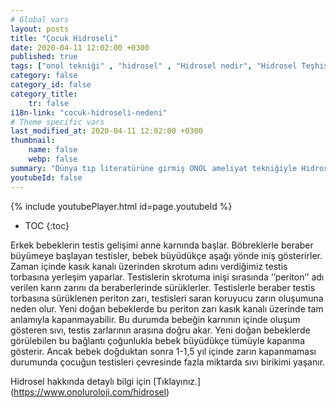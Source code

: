 ```yaml
---
# Global vars
layout: posts
title: "Çocuk Hidroseli"
date: 2020-04-11 12:02:00 +0300
published: true
tags: ["onol tekniği" , "hidrosel" , "Hidrosel nedir", "Hidrosel Teşhis", "Hidrosel Belirti", "Hidrosel Ameliyat Tekniği", "Hidrosel ameliyatı" ,  "Yetişkin hidroseli", "çocuk hidroseli" , "hidrosel nedeni" , "hidrosel tedavi" , "hidrosel çözüm" , "hidrosel ameliyatsız tedavi" , "hidrosel ameliyatı ne zaman yapılır", "onol tekniği nedir" , "onol ameliyatı" , "onol hidrosel ameliyatı"]
category: false
category_id: false
category_title:
    tr: false
i18n-link: "cocuk-hidroseli-nedeni"
# Theme specific vars
last_modified_at: 2020-04-11 12:02:00 +0300
thumbnail:
    name: false
    webp: false
summary: "Dünya tıp literatürüne girmiş ONOL ameliyat tekniğiyle Hidrosel ameliyatı nasıl yapılır? , Hidrosel nedir? , Hidrosel Teşhisi? , Hidrosel Belirtileri? , Hidrosel Ameliyat Teknikleri? ,  Hidrosel ameliyatının incelikleri? , Yetişkin hidroseli , çocuk hidroseli , Yetişkin hidroseli ve çocuk hidroseli ile alakalı geniş bilgi.."
youtubeId: false
---
```

{% include youtubePlayer.html id=page.youtubeId %}

* TOC
{:toc}

Erkek bebeklerin testis gelişimi anne karnında başlar. Böbreklerle beraber büyümeye başlayan testisler, bebek büyüdükçe aşağı yönde iniş gösterirler. Zaman içinde kasık kanalı üzerinden skrotum adını verdiğimiz testis torbasına yerleşim yaparlar. Testislerin skrotuma inişi sırasında ‘’periton’’ adı verilen karın zarını da beraberlerinde sürüklerler. Testislerle beraber testis torbasına sürüklenen periton zarı, testisleri saran koruyucu zarın oluşumuna neden olur. Yeni doğan bebeklerde bu periton zarı kasık kanalı üzerinde tam anlamıyla kapanmayabilir. Bu durumda bebeğin karnının içinde oluşum gösteren sıvı, testis zarlarının arasına doğru akar. Yeni doğan bebeklerde görülebilen bu bağlantı çoğunlukla bebek büyüdükçe tümüyle kapanma gösterir. Ancak bebek doğduktan sonra 1-1,5 yıl içinde zarın kapanmaması durumunda çocuğun testisleri çevresinde fazla miktarda sıvı birikimi yaşanır.


Hidrosel hakkında detaylı bilgi için [Tıklayınız.] (https://www.onoluroloji.com/hidrosel)

